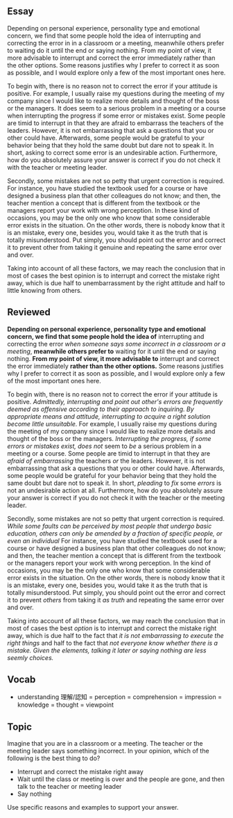 ## Essay
Depending on personal experience, personality type and emotional concern, we find that some people hold the idea of interrupting and correcting the error in in a classroom or a meeting, meanwhile others prefer to waiting do it until the end or saying nothing. From my point of view, it more advisable to interrupt and correct the error immediately rather than the other options. Some reasons justifies why I prefer to correct it as soon as possible, and I would explore only a few of the most important ones here.

To begin with, there is no reason not to correct the error if your attitude is positive. For example, I usually raise my questions during the meeting of my company since I would like to realize more details and thought of the boss or the managers. It does seem to a serious problem in a meeting or a course when interrupting the progress if some error or mistakes exist. Some people are timid to interrupt in that they are afraid to embarrass the teachers of the leaders. However, it is not embarrassing that ask a questions that you or other could have. Afterwards, some people would be grateful to your behavior being that they hold the same doubt but dare not to speak it. In short, asking to correct some error is an undesirable action. Furthermore, how do you absolutely assure your answer is correct if you do not check it with the teacher or meeting leader.

Secondly, some mistakes are not so petty that urgent correction is required. For instance, you have studied the textbook used for a course or have designed a business plan that other colleagues do not know; and then, the teacher mention a concept that is different from the textbook or the managers report your work with wrong perception. In these kind of occasions, you may be the only one who know that some considerable error exists in the situation. On the other words, there is nobody know that it is an mistake, every one, besides you, would take it as the truth that is totally misunderstood. Put simply, you should point out the error and correct it to prevent other from taking it genuine and repeating the same error over and over.

Taking into account of all these factors, we may reach the conclusion that in most of cases the best opinion is to interrupt and correct the mistake right away, which is due half to unembarrassment by the right attitude and half to little knowing from others.

## Reviewed
**Depending on personal experience, personality type and emotional concern, we find that some people hold the idea of** interrupting and correcting the error *when someone says some incorrect in a classroom or a meeting*, **meanwhile others prefer to** waiting for it until the end or saying nothing. **From my point of view, it more advisable to** interrupt and correct the error immediately **rather than the other options.** Some reasons justifies why I prefer to correct it as soon as possible, and I would explore only a few of the most important ones here.

To begin with, there is no reason not to correct the error if your attitude is positive. *Admittedly, interrupting and point out other's errors are frequently deemed as offensive according to their approach to inquiring. By appropriate means and attitude, interrupting to acquire a right solution become little unsuitable.* For example, I usually raise my questions during the meeting of my company since I would like to realize more details and thought of the boss or the managers. *Interrupting the progress, if some errors or mistakes exist, does* *not* seem to *be* a serious problem in a meeting or a course. Some people are timid to interrupt in that they are *afraid of* *embarrassing* the teachers *or* the leaders. However, it is not embarrassing that ask a questions that you or other could have. Afterwards, some people would be grateful for your behavior being that they hold the same doubt but dare not to speak it. In short, *pleading* to *fix* some *errors* is not an undesirable action at all. Furthermore, how do you absolutely assure your answer is correct if you do not check it with the teacher or the meeting leader.

Secondly, some mistakes are not so petty that urgent correction is required. *While some faults can be perceived by most people that undergo basic education, others can only be amended by a fraction of specific people, or even an individual* For instance, you have studied the textbook used for a course or have designed a business plan that other colleagues do not know; and then, the teacher mention a concept that is different from the textbook or the managers report your work with wrong perception. In the kind of occasions, you may be the only one who know that some considerable error exists in the situation. On the other words, there is nobody know that it is an mistake, every one, besides you, would take it as the truth that is totally misunderstood. Put simply, you should point out the error and correct it to prevent *others* from taking it *as truth* and repeating the same error over and over.

Taking into account of all these factors, we may reach the conclusion that in most of cases the best *option* is to interrupt and correct the mistake right away, which is due half to the fact that *it is not embarrassing to execute the right things* and half to the fact that *not everyone know whether there is a mistake.* *Given the elements, talking it later or saying nothing are less seemly choices.*

## Vocab
- understanding 理解/認知 = perception = comprehension = impression = knowledge = thought = viewpoint

## Topic
Imagine that you are in a classroom or a meeting. The teacher or the meeting leader says something incorrect. In your opinion, which of the following is the best thing to do?

- Interrupt and correct the mistake right away
- Wait until the class or meeting is over and the people are gone, and then talk to the teacher or meeting leader
- Say nothing

Use specific reasons and examples to support your answer.